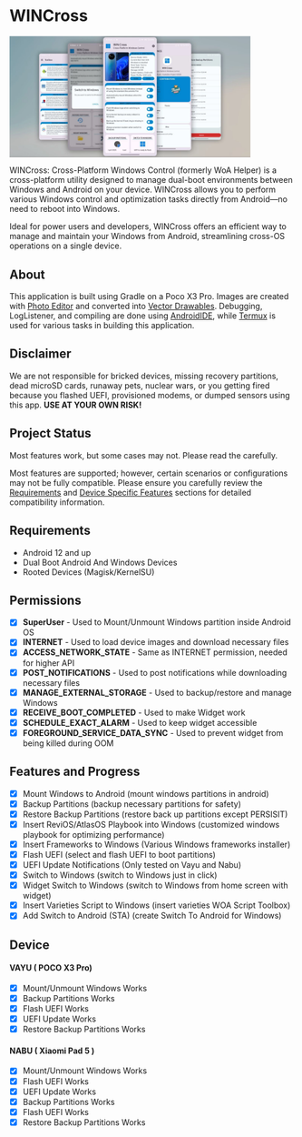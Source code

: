 # WINCross
<img align="center" src="banner.webp" width="425" alt="banner">

WINCross: Cross-Platform Windows Control (formerly WoA Helper) is a cross-platform utility designed to manage dual-boot environments between Windows and Android on your device. WINCross allows you to perform various Windows control and optimization tasks directly from Android—no need to reboot into Windows.

Ideal for power users and developers, WINCross offers an efficient way to manage and maintain your Windows from Android, streamlining cross-OS operations on a single device.

## About
This application is built using Gradle on a Poco X3 Pro. Images are created with [Photo Editor](https://play.google.com/store/apps/details?id=com.iudesk.android.photo.editor) and converted into [Vector Drawables](https://inloop.github.io/svg2android/). Debugging, LogListener, and compiling are done using [AndroidIDE](https://m.androidide.com), while [Termux](https://github.com/termux) is used for various tasks in building this application.

## Disclaimer
We are not responsible for bricked devices, missing recovery partitions, dead microSD cards, runaway pets, nuclear wars, or you getting fired because you flashed UEFI, provisioned modems, or dumped sensors using this app. **USE AT YOUR OWN RISK!**

## Project Status
Most features work, but some cases may not. Please read the  carefully.

Most features are supported; however, certain scenarios or configurations may not be fully compatible. Please ensure you carefully review the [Requirements](#requirements) and [Device Specific Features](#device) sections for detailed compatibility information.

## Requirements
- Android 12 and up
- Dual Boot Android And Windows Devices
- Rooted Devices (Magisk/KernelSU)

## Permissions
- [x] **SuperUser** - Used to Mount/Unmount Windows partition inside Android OS
- [x] **INTERNET** - Used to load device images and download necessary files
- [x] **ACCESS_NETWORK_STATE** - Same as INTERNET permission, needed for higher API
- [x] **POST_NOTIFICATIONS** - Used to post notifications while downloading necessary files
- [x] **MANAGE_EXTERNAL_STORAGE** - Used to backup/restore and manage Windows
- [x] **RECEIVE_BOOT_COMPLETED** - Used to make Widget work
- [x] **SCHEDULE_EXACT_ALARM** - Used to keep widget accessible
- [x] **FOREGROUND_SERVICE_DATA_SYNC** - Used to prevent widget from being killed during OOM

## Features and Progress
- [x] Mount Windows to Android (mount windows partitions in android)
- [x] Backup Partitions (backup necessary partitions for safety)
- [x] Restore Backup Partitions (restore back up partitions except PERSISIT)
- [x] Insert ReviOS/AtlasOS Playbook into Windows (customized windows playbook for optimizing performance)
- [x] Insert Frameworks to Windows (Various Windows frameworks installer)
- [x] Flash UEFI (select and flash UEFI to boot partitions)
- [x] UEFI Update Notifications (Only tested on Vayu and Nabu)
- [x] Switch to Windows (switch to Windows just in click)
- [x] Widget Switch to Windows (switch to Windows from home screen with widget)
- [x] Insert Varieties Script to Windows (insert varieties WOA Script Toolbox)
- [x] Add Switch to Android (STA) (create Switch To Android for Windows)

## Device
#### VAYU ( POCO X3 Pro)
- [x] Mount/Unmount Windows Works
- [x] Backup Partitions Works
- [x] Flash UEFI Works
- [x] UEFI Update Works
- [x] Restore Backup Partitions Works

#### NABU ( Xiaomi Pad 5 )
- [x] Mount/Unmount Windows Works 
- [x] Flash UEFI Works
- [x] UEFI Update Works
- [x] Backup Partitions Works
- [x] Flash UEFI Works
- [x] Restore Backup Partitions Works